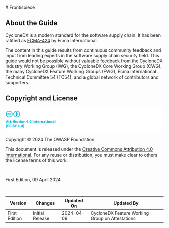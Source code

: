 <div style="page-break-after: always; visibility: hidden">
\newpage
</div>
# Frontispiece

## About the Guide
CycloneDX is a modern standard for the software supply chain. It has been ratified as [ECMA-424](https://ecma-international.org/publications-and-standards/standards/ecma-424/) by Ecma International.

The content in this guide results from continuous community feedback and input from leading experts in the software 
supply chain security field. This guide would not be possible without valuable feedback from the CycloneDX Industry 
Working Group (IWG), the CycloneDX Core Working Group (CWG), the many CycloneDX Feature Working Groups (FWG), 
Ecma International Technical Committee 54 (TC54), and a global network of contributors and supporters.

## Copyright and License

![license](../../images/license.svg)

Copyright © 2024 The OWASP Foundation. 

This document is released under the [Creative Commons Attribution 4.0 International](https://creativecommons.org/licenses/by/4.0/).
For any reuse or distribution, you must make clear to others the license terms of this work.

<div style="page-break-after: always; visibility: hidden">
\emptyparagraph
</div>

First Edition, 09 April 2024

<div style="page-break-after: always; visibility: hidden">
\emptyparagraph
</div>

| Version       | Changes         | Updated On | Updated By                                      |
|---------------|-----------------|------------|-------------------------------------------------|
| First Edition | Initial Release | 2024-04-09 | CycloneDX Feature Working Group on Attestations |

<div style="page-break-after: always; visibility: hidden">
\newpage
</div>

